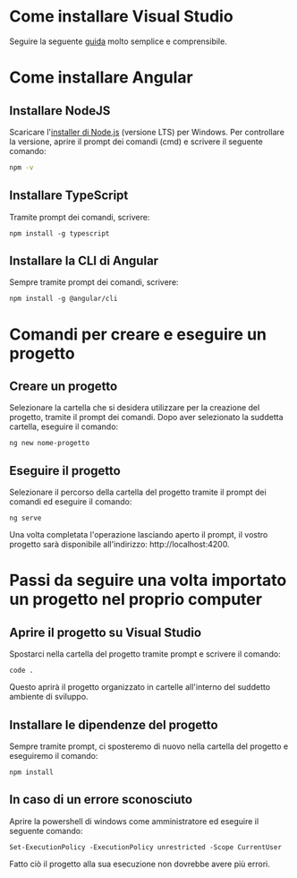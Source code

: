 # Come installare Visual Studio
Seguire la seguente [guida](https://docs.microsoft.com/it-it/visualstudio/install/install-visual-studio?view=vs-2019) molto semplice e comprensibile.

# Come installare Angular

## Installare NodeJS
Scaricare l'[installer di Node.js](https://nodejs.org/en/download/) (versione LTS) per Windows.
Per controllare la versione, aprire il prompt dei comandi (cmd) e scrivere il seguente comando: 
```sh
npm -v
```

## Installare TypeScript
Tramite prompt dei comandi, scrivere:
```
npm install -g typescript
```

## Installare la CLI di Angular
Sempre tramite prompt dei comandi, scrivere:
```
npm install -g @angular/cli
```

# Comandi per creare e eseguire un progetto

## Creare un progetto
Selezionare la cartella che si desidera utilizzare per la creazione del progetto, tramite il prompt dei comandi.
Dopo aver selezionato la suddetta cartella, eseguire il comando:
```
ng new nome-progetto
```

## Eseguire il progetto
Selezionare il percorso della cartella del progetto tramite il prompt dei comandi ed eseguire il comando: 
```
ng serve
```
Una volta completata l'operazione lasciando aperto il prompt, il vostro progetto sarà disponibile all'indirizzo: http://localhost:4200.

# Passi da seguire una volta importato un progetto nel proprio computer

## Aprire il progetto su Visual Studio
Spostarci nella cartella del progetto tramite prompt e scrivere il comando:
```
code .
```
Questo aprirà il progetto organizzato in cartelle all'interno del suddetto ambiente di sviluppo.

## Installare le dipendenze del progetto
Sempre tramite prompt, ci sposteremo di nuovo nella cartella del progetto e eseguiremo il comando:
```
npm install
```

## In caso di un errore sconosciuto	
Aprire la powershell di windows come amministratore ed eseguire il seguente comando: 
```
Set-ExecutionPolicy -ExecutionPolicy unrestricted -Scope CurrentUser
```
Fatto ciò il progetto alla sua esecuzione non dovrebbe avere più errori.